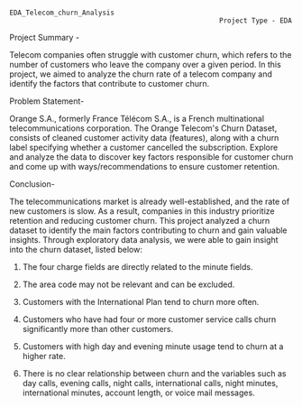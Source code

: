                                                         EDA_Telecom_churn_Analysis
                                                        Project Type - EDA

Project Summary -

Telecom companies often struggle with customer churn, which refers to the number of customers who leave the company over a given period. In this project, we aimed to analyze the churn rate of a telecom company and identify the factors that contribute to customer churn.

Problem Statement-

Orange S.A., formerly France Télécom S.A., is a French multinational telecommunications corporation. The Orange Telecom's Churn Dataset, consists of cleaned customer activity data (features), along with a churn label specifying whether a customer cancelled the subscription.
Explore and analyze the data to discover key factors responsible for customer churn and come up with ways/recommendations to ensure customer retention.

Conclusion-

The telecommunications market is already well-established, and the rate of new
customers is slow. As a result, companies in this industry prioritize retention and
reducing customer churn. This project analyzed a churn dataset to identify the
main factors contributing to churn and gain valuable insights. Through exploratory
data analysis, we were able to gain insight into the churn dataset, listed below:

1. The four charge fields are directly related to the minute fields.

2. The area code may not be relevant and can be excluded.

3. Customers with the International Plan tend to churn more often.

4. Customers who have had four or more customer service calls churn significantly more than other customers.

5. Customers with high day and evening minute usage tend to churn at a higher rate.

6. There is no clear relationship between churn and the variables such as day calls, evening calls, night calls, international calls, night minutes, international minutes, account length, or voice mail messages.

